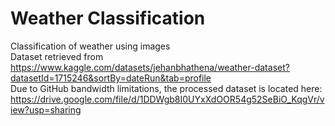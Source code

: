 # Weather Classification
Classification of weather using images <br>
Dataset retrieved from https://www.kaggle.com/datasets/jehanbhathena/weather-dataset?datasetId=1715246&sortBy=dateRun&tab=profile <br>
Due to GitHub bandwidth limitations, the processed dataset is located here: https://drive.google.com/file/d/1DDWgb8I0UYxXdOOR54g52SeBiO_KqgVr/view?usp=sharing
